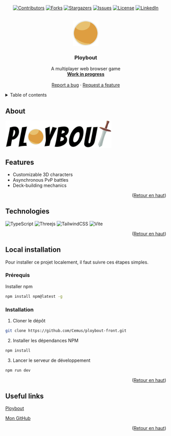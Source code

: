 <a id="readme-top"></a>

<div align="center">

[![Contributors][contributors-shield]](https://github.com/Cemus/ploybout-front/graphs/contributors)
[![Forks][forks-shield]](https://github.com/Cemus/ploybout-front/network/members)
[![Stargazers][stars-shield]](https://github.com/Cemus/ploybout-front/stargazers)
[![Issues][issues-shield]](https://github.com/Cemus/ploybout-front/issues)
[![License][license-shield]](https://github.com/Cemus/ploybout-front/blob/main/LICENSE)
[![LinkedIn][linkedin-shield]](https://www.linkedin.com/in/kevin-lionnet/)

</div>

<br />
<div align="center">
<a href='https://github.com/Cemus/ploybout-front'>
<img src="public/favicon/ploybout.svg" alt="Logo" width="80" height="80">
</a>

<h3 align='center'>Ploybout</h3>

<p align="center">
A multiplayer web browser game
<br />
<a href='https://github.com/Cemus/ploybout-front'><strong>Work in progress</strong></a>
<br />
<br />
<a href=https://github.com/Cemus/ploybout-front/issues/new?labels=bug&template=bug-report---.md>Report a bug</a>
&middot;
<a href=https://github.com/Cemus/ploybout-front/issues/new?labels=enhancement&template=feature-request---.md>Request a feature</a>
</p>
</div>

<details>
<summary>Table of contents</summary>
<ol>
<li>
<a href='#about'>About</a>
<ul>
<li><a href=#technologies>Technologies</a></li>
</ul>
</li>
<li>
<a href='#local-installation'>Local installation</a>
<ul>
<li><a href='#prerequisites'>Prerequisites</a></li>
<li><a href=#installation>Installation</a></li>
</ul>
</li>
<li><a href=#useful-links>Useful links</a></li>
</ol>
</details>

## About

[![Ploybout Screenshot](screenshot.png)](https://github.com/Cemus/ploybout-front)

## Features

- Customizable 3D characters
- Asynchronous PvP battles
- Deck-building mechanics

<p align='right'>(<a href='#readme-top'>Retour en haut</a>)</p>

## Technologies

![TypeScript](https://img.shields.io/badge/typescript-%23007ACC.svg?style=for-the-badge&logo=typescript&logoColor=white)
![Threejs](https://img.shields.io/badge/threejs-black?style=for-the-badge&logo=three.js&logoColor=white)
![TailwindCSS](https://img.shields.io/badge/tailwindcss-%2338B2AC.svg?style=for-the-badge&logo=tailwind-css&logoColor=white)
![Vite](https://img.shields.io/badge/vite-%23646CFF.svg?style=for-the-badge&logo=vite&logoColor=white)

<p align='right'>(<a href='#readme-top'>Retour en haut</a>)</p>

## Local installation

Pour installer ce projet localement, il faut suivre ces étapes simples.

### Prérequis

Installer npm

```sh
npm install npm@latest -g
```

### Installation

1. Cloner le dépôt

```sh
git clone https://github.com/Cemus/ploybout-front.git
```

2. Installer les dépendances NPM

```sh
npm install
```

3. Lancer le serveur de développement

```js
npm run dev
```

<p align='right'>(<a href='#readme-top'>Retour en haut</a>)</p>

## Useful links

[Ploybout](https://cemus.github.io/ploybout-front/)

[Mon GitHub](https://github.com/Cemus)

<p align='right'>(<a href='#readme-top'>Retour en haut</a>)</p>

[contributors-shield]: https://img.shields.io/github/contributors/Cemus/ploybout-front.svg?style=for-the-badge
[contributors-url]: https://github.com/Cemus/ploybout-front/graphs/contributors
[forks-shield]: https://img.shields.io/github/forks/Cemus/ploybout-front.svg?style=for-the-badge
[forks-url]: https://github.com/Cemus/ploybout-front/network/members
[stars-shield]: https://img.shields.io/github/stars/Cemus/ploybout-front.svg?style=for-the-badge
[stars-url]: https://github.com/Cemus/ploybout-front/stargazers
[issues-shield]: https://img.shields.io/github/issues/Cemus/ploybout-front.svg?style=for-the-badge
[issues-url]: https://github.com/Cemus/ploybout-front/issues
[license-shield]: https://img.shields.io/github/license/Cemus/ploybout-front?style=for-the-badge
[license-url]: https://github.com/Cemus/ploybout-front/blob/main/LICENSE
[linkedin-shield]: https://img.shields.io/badge/-LinkedIn-black.svg?style=for-the-badge&logo=linkedin&colorB=555
